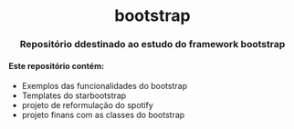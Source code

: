 <h1 align="center"> bootstrap</h1>
<h3 align="center">Repositório ddestinado ao estudo do framework bootstrap</h3>

<h4>Este repositório contém:</h4>


- Exemplos das funcionalidades do bootstrap
- Templates do starbootstrap
- projeto de reformulação do spotify
- projeto finans com as classes do bootstrap
